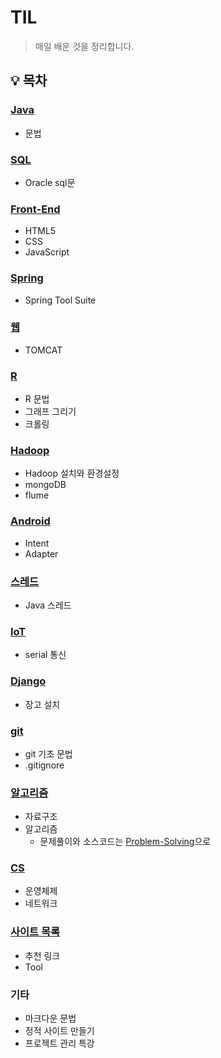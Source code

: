 # TIL

> 매일 배운 것을 정리합니다.

<!-- (링크: README.md에서부터 상대경로) -->

## :bulb: 목차

### [Java](./JAVA)

- 문법

### [SQL](./웹%2C%20oracle)

- Oracle sql문

### [Front-End](./FrontEnd)

- HTML5
- CSS
- JavaScript

### [Spring](./Spring)

- Spring Tool Suite

### [웹](./웹%2C%20oracle)

- TOMCAT

### [R](./Rwork)

- R 문법
- 그래프 그리기
- 크롤링

### [Hadoop](./mongoDB%2C%20flume%2C%20hadoop)

- Hadoop 설치와 환경설정
- mongoDB
- flume

### [Android](./android)

- Intent
- Adapter

### [스레드](./thread)

- Java 스레드

### [IoT](./iot)

- serial 통신

### [Django](./django)

- 장고 설치

### [git](./git) 

- git 기초 문법
- .gitignore

### [알고리즘](./알고리즘)

- 자료구조
- 알고리즘
  - 문제풀이와 소스코드는 [Problem-Solving](https://github.com/sonic247897/Problem-Solving)으로

### [CS](./CS)

- 운영체제
- 네트워크

### [사이트 목록](./사이트%20목록)

- 추천 링크
- Tool


### 기타

- 마크다운 문법
- 정적 사이트 만들기
- 프로젝트 관리 특강


